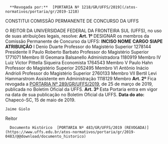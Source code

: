       **Revogada por:**  [PORTARIA Nº 1218/GR/UFFS/2019](/atos-normativos/portaria/gr/2019-1218) 

   CONSTITUI COMISSÃO PERMANENTE DE CONCURSO DA UFFS  

 O REITOR DA UNIVERSIDADE FEDERAL DA FRONTEIRA SUL (UFFS), no uso de suas atribuições legais, resolve:   **Art. 1º**  DESIGNAR os membros da Comissão Permanente de Concurso da UFFS:     **INCISO**   **NOME**   **CARGO**   **SIAPE**   **ATRIBUIÇÃO**     I   Denio Duarte   Professor do Magistério Superior   1278144   Presidente     II   Paulo Roberto Barbato   Professor do Magistério Superior   1771071   Membro     III   Geomara Balsanello   Administradora   1180919   Membro     IV   Luiz Victor Pittella Siqueira   Economista   1764543   Membro     V   Paulo Hahn   Professor do Magistério Superior   2052495   Membro     VI   Antônio Inácio Andrioli   Professor do Magistério Superior   2760133   Membro     VII   Bertil Levi Hammarstrom   Assistente em Administração   1118129   Membro       **Art. 2º**  Fica revogada a [PORTARIA Nº 289/GR/UFFS/2019](https://www.uffs.edu.br/atos-normativos/portaria/gr/2019-0289), de 25 de março de 2019, publicada no Boletim Oficial da UFFS.   **Art. 3º**  Esta Portaria entra em vigor na data de sua publicação no Boletim Oficial da UFFS.        **Data do ato:** Chapecó-SC, 15 de maio de 2019.   
 

    Jaime Giolo   
 Reitor 

      Documento Histórico  [PORTARIA Nº 483/GR/UFFS/2019 (REVOGADA)](https://www.uffs.edu.br/atos-normativos/portaria/gr/2019-0483/@@download/documento_historico)     
      